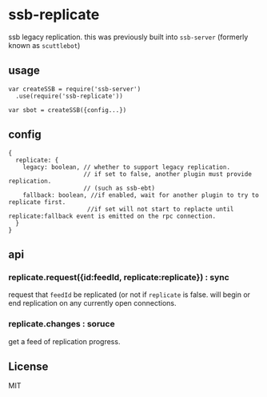 # ssb-replicate

ssb legacy replication. this was previously built into `ssb-server` (formerly known as `scuttlebot`)

## usage

```
var createSSB = require('ssb-server')
  .use(require('ssb-replicate'))

var sbot = createSSB({config...})
```

## config

```
{
  replicate: {
    legacy: boolean, // whether to support legacy replication.
                     // if set to false, another plugin must provide replication.
                     // (such as ssb-ebt)
    fallback: boolean, //if enabled, wait for another plugin to try to replicate first.
                      //if set will not start to replacte until replicate:fallback event is emitted on the rpc connection.
  }
}

```

## api

### replicate.request({id:feedId, replicate:replicate}) : sync

request that `feedId` be replicated (or not if `replicate` is false.
will begin or end replication on any currently open connections.

### replicate.changes : soruce

get a feed of replication progress.

## License

MIT


